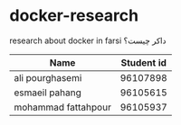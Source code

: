 # docker-research
research about docker in farsi
داکر چیست؟

| Name  | Student id |
| ------------- | ------------- |
| ali pourghasemi  | 96107898  |
| esmaeil pahang  | 96105615  |
| mohammad fattahpour  | 96105937  |
